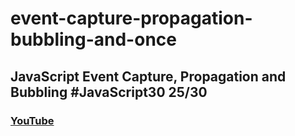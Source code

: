 # event-capture-propagation-bubbling-and-once
## JavaScript Event Capture, Propagation and Bubbling #JavaScript30 25/30
### [YouTube](https://www.youtube.com/watch?v=F1anRyL37lE&list=PLu8EoSxDXHP6CGK4YVJhL_VWetA865GOH&index=25)
